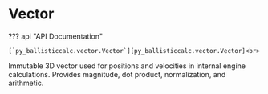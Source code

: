 # Vector

??? api "API Documentation"

    [`py_ballisticcalc.vector.Vector`][py_ballisticcalc.vector.Vector]<br>

Immutable 3D vector used for positions and velocities in internal engine calculations. Provides magnitude, dot product, normalization, and arithmetic.
